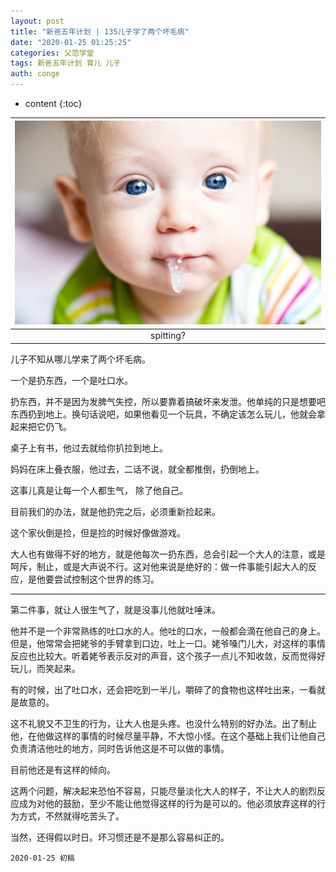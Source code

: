 ```yaml
---
layout: post
title: "新爸五年计划 | 135儿子学了两个坏毛病"
date: "2020-01-25 01:25:25"
categories: 父范学堂
tags: 新爸五年计划 育儿 儿子
auth: conge
---
```

* content
{:toc}

|![](/assets/images/父范学堂/118382-8359d3b32aaad7cd.png)|
|:----:|
|spitting?|


儿子不知从哪儿学来了两个坏毛病。

一个是扔东西，一个是吐口水。

扔东西，并不是因为发脾气失控，所以要靠着搞破坏来发泄。他单纯的只是想要吧东西扔到地上。换句话说吧，如果他看见一个玩具，不确定该怎么玩儿，他就会拿起来把它仍飞。

桌子上有书，他过去就给你扒拉到地上。

妈妈在床上叠衣服，他过去，二话不说，就全都推倒，扔倒地上。

这事儿真是让每一个人都生气， 除了他自己。





目前我们的办法，就是他扔完之后，必须重新捡起来。

这个家伙倒是捡，但是捡的时候好像做游戏。

大人也有做得不好的地方，就是他每次一扔东西，总会引起一个大人的注意，或是呵斥，制止，或是大声说不行。这对他来说是绝好的：做一件事能引起大人的反应，是他要尝试控制这个世界的练习。

----

第二件事，就让人很生气了，就是没事儿他就吐唾沫。

他并不是一个非常熟练的吐口水的人。他吐的口水，一般都会滴在他自己的身上。但是，他常常会把姥爷的手臂拿到口边，吐上一口。姥爷嗓门儿大，对这样的事情反应也比较大。听着姥爷表示反对的声音，这个孩子一点儿不知收敛，反而觉得好玩儿，而笑起来。

有的时候，出了吐口水，还会把吃到一半儿，嚼碎了的食物也这样吐出来，一看就是故意的。

这不礼貌又不卫生的行为，让大人也是头疼。也没什么特别的好办法。出了制止他，在他做这样的事情的时候尽量平静，不大惊小怪。在这个基础上我们让他自己负责清洁他吐的地方，同时告诉他这是不可以做的事情。

目前他还是有这样的倾向。

这两个问题，解决起来恐怕不容易，只能尽量淡化大人的样子，不让大人的剧烈反应成为对他的鼓励，至少不能让他觉得这样的行为是可以的。他必须放弃这样的行为方式，不然就得吃苦头了。

当然，还得假以时日。坏习惯还是不是那么容易纠正的。

```
2020-01-25 初稿
```
